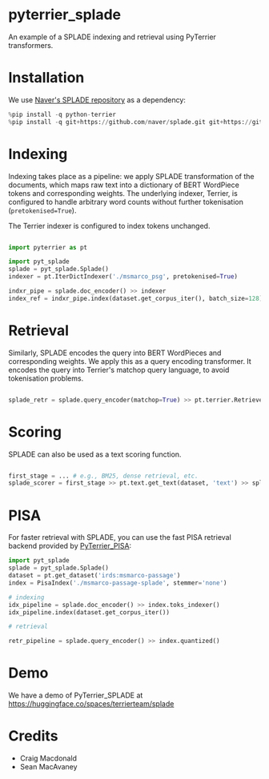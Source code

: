 # pyterrier_splade

An example of a SPLADE indexing and retrieval using PyTerrier transformers. 


# Installation

We use [Naver's SPLADE repository](https://github.com/naver/splade) as a dependency: 

```python
%pip install -q python-terrier
%pip install -q git+https://github.com/naver/splade.git git+https://github.com/cmacdonald/pyt_splade.git
```

# Indexing

Indexing takes place as a pipeline: we apply SPLADE transformation of the documents, which maps raw text into a dictionary of BERT WordPiece tokens and corresponding weights. The underlying indexer, Terrier, is configured to handle arbitrary word counts without further tokenisation (`pretokenised=True`).

The Terrier indexer is configured to index tokens unchanged. 

```python

import pyterrier as pt

import pyt_splade
splade = pyt_splade.Splade()
indexer = pt.IterDictIndexer('./msmarco_psg', pretokenised=True)

indxr_pipe = splade.doc_encoder() >> indexer
index_ref = indxr_pipe.index(dataset.get_corpus_iter(), batch_size=128)

```

# Retrieval

Similarly, SPLADE encodes the query into BERT WordPieces and corresponding weights.
We apply this as a query encoding transformer. It encodes the query into Terrier's matchop query language, to avoid tokenisation problems.

```python

splade_retr = splade.query_encoder(matchop=True) >> pt.terrier.Retrieve('./msmarco_psg', wmodel='Tf')

```

# Scoring

SPLADE can also be used as a text scoring function.

```python

first_stage = ... # e.g., BM25, dense retrieval, etc.
splade_scorer = first_stage >> pt.text.get_text(dataset, 'text') >> splade.scorer()

```

# PISA

For faster retrieval with SPLADE, you can use the fast PISA retrieval backend provided by [PyTerrier_PISA](https://github.com/terrierteam/pyterrier_pisa):

```python
import pyt_splade
splade = pyt_splade.Splade()
dataset = pt.get_dataset('irds:msmarco-passage')
index = PisaIndex('./msmarco-passage-splade', stemmer='none')

# indexing
idx_pipeline = splade.doc_encoder() >> index.toks_indexer()
idx_pipeline.index(dataset.get_corpus_iter())

# retrieval

retr_pipeline = splade.query_encoder() >> index.quantized()
```

# Demo

We have a demo of PyTerrier_SPLADE at https://huggingface.co/spaces/terrierteam/splade

# Credits 

 - Craig Macdonald
 - Sean MacAvaney

